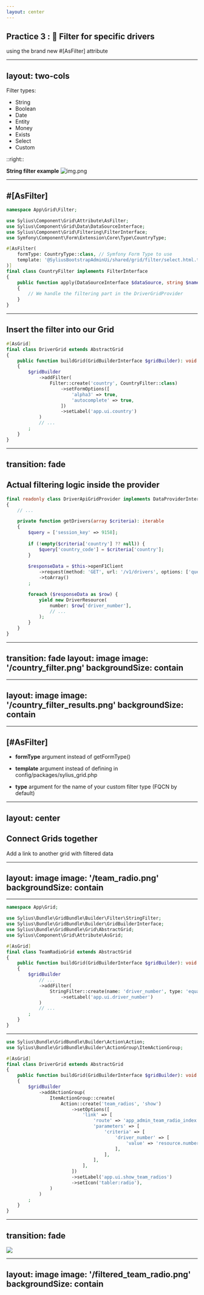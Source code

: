 ```yaml
---
layout: center
---
```


## Practice 3 : 🔎 Filter for specific drivers

using the brand new #[AsFilter] attribute

<!--
*Estelle*
-->

---
layout: two-cols
---

Filter types:

<v-clicks>

- String
- Boolean
- Date
- Entity
- Money
- Exists
- Select
- <span v-mark="{ at: 5, color: 'red', type: 'circle' }">Custom</span>
 
</v-clicks>

::right::

**String filter example**
![img.png](/string_filter.png)

---

## #[AsFilter]
```php {all|8,3|9,6|10|12-18,5|all}
namespace App\Grid\Filter;

use Sylius\Component\Grid\Attribute\AsFilter;
use Sylius\Component\Grid\Data\DataSourceInterface;
use Sylius\Component\Grid\Filtering\FilterInterface;
use Symfony\Component\Form\Extension\Core\Type\CountryType;

#[AsFilter(
    formType: CountryType::class, // Symfony Form Type to use
    template: '@SyliusBootstrapAdminUi/shared/grid/filter/select.html.twig', // The Twig template
)]
final class CountryFilter implements FilterInterface
{
    public function apply(DataSourceInterface $dataSource, string $name, $data, array $options): void
    {
        // We handle the filtering part in the DriverGridProvider
    }
}
```

<!--
*Estelle*

Custom grid data provider, the filtering logic will be applied directly inside the provider "request"

* Filter definition
* Corresponding  Symfony Form Type
* Template to use
-->

---

## Insert the filter into our Grid

```php {all|7,14|8-12|all}
#[AsGrid]
final class DriverGrid extends AbstractGrid
{
    public function buildGrid(GridBuilderInterface $gridBuilder): void
    {
        $gridBuilder
            ->addFilter(
                Filter::create('country', CountryFilter::class)
                    ->setFormOptions([
                        'alpha3' => true,
                        'autocomplete' => true,
                    ])
                    ->setLabel('app.ui.country')
            )
            // ...
        ;
    }
}

```

<!--
*Estelle*

Country filter comes from Symfony
-->

---
transition: fade
---

## Actual filtering logic inside the provider

```php {all|9-11|14|19-22|all}
final readonly class DriverApiGridProvider implements DataProviderInterface
{
    // ...

    private function getDrivers(array $criteria): iterable
    {
        $query = ['session_key' => 9158];
    
        if (!empty($criteria['country'] ?? null)) {
            $query['country_code'] = $criteria['country'];
        }
    
        $responseData = $this->openF1Client
            ->request(method: 'GET', url: '/v1/drivers', options: ['query' => $query])
            ->toArray()
        ;

        foreach ($responseData as $row) {
            yield new DriverResource(
                number: $row['driver_number'],
                // ...
            );
        }
    }
}
```

<!-- 
*Estelle*
-->

---
transition: fade
layout: image
image: '/country_filter.png'
backgroundSize: contain
---

<!-- 
*Estelle*
-->

---
layout: image
image: '/country_filter_results.png'
backgroundSize: contain
---

<!-- 
*Estelle*
-->

---

## [#AsFilter]


<v-clicks>

* **formType** argument instead of getFormType()

* **template** argument instead of defining in config/packages/sylius_grid.php

* **type** argument for the name of your custom filter type (FQCN by default)

</v-clicks>

<!-- 

**Template**

Avant, il fallait définir le template du filter dans la configuration du bundle.

**Type**

La confusion possible entre le type et le formType disparait.
Le type étant défini automatiquement avec le FQCN, on n'a plus à s'en préoccuper.

-->

<!-- 
*Estelle*
-->

---
layout: center
---

## Connect Grids together
Add a link to another grid with filtered data

<!-- 
*Estelle*
-->

---
layout: image
image: '/team_radio.png'
backgroundSize: contain
---

<!-- 
*Estelle*
-->

---

```php {all|16-17|all}
namespace App\Grid;

use Sylius\Bundle\GridBundle\Builder\Filter\StringFilter;
use Sylius\Bundle\GridBundle\Builder\GridBuilderInterface;
use Sylius\Bundle\GridBundle\Grid\AbstractGrid;
use Sylius\Component\Grid\Attribute\AsGrid;

#[AsGrid]
final class TeamRadioGrid extends AbstractGrid
{
    public function buildGrid(GridBuilderInterface $gridBuilder): void
    {
        $gridBuilder
            // ...
            ->addFilter(
                StringFilter::create(name: 'driver_number', type: 'equal')
                    ->setLabel('app.ui.driver_number')
            )
            // ...
        ;
    }
}
```

<!-- 
*Estelle*
-->

---

```php {all|11,2|12,1|13-24}
use Sylius\Bundle\GridBundle\Builder\Action\Action;
use Sylius\Bundle\GridBundle\Builder\ActionGroup\ItemActionGroup;

#[AsGrid]
final class DriverGrid extends AbstractGrid
{
    public function buildGrid(GridBuilderInterface $gridBuilder): void
    {
        $gridBuilder
            ->addActionGroup(
                ItemActionGroup::create(
                    Action::create('team_radios', 'show')
                        ->setOptions([
                            'link' => [
                                'route' => 'app_admin_team_radio_index',
                                'parameters' => [
                                    'criteria' => [
                                        'driver_number' => [
                                            'value' => 'resource.number', // driverResource->number
                                        ],
                                    ],
                                ],
                            ],
                        ])
                        ->setLabel('app.ui.show_team_radios')
                        ->setIcon('tabler:radio'),
                )
            )
        ;
    }
}
```

<!-- 
*Estelle*
-->

---
transition: fade
---

<div class="relative w-full">
  <img src="/driver_with_linked_action.png" class="w-full" />

  <div
    class="absolute border-4 border-red-500 rounded-full w-16 h-32"
    style="top: 35%; left: 91%;"
    v-click
  ></div>
</div>

<!-- 
*Estelle*
-->

---
layout: image
image: '/filtered_team_radio.png'
backgroundSize: contain
---

<!--
*Estelle*

prefiltered grid
-->
